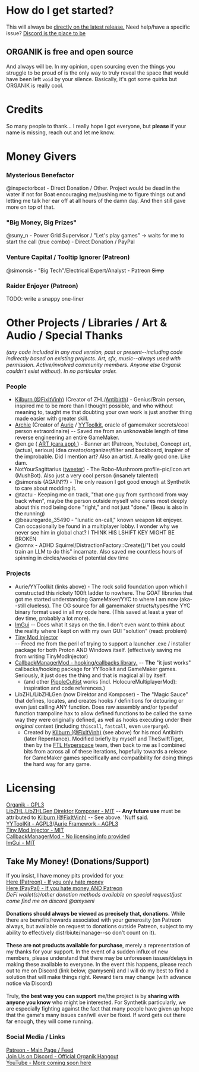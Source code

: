 # How do I get started?
This will always be [directly on the latest release.](https://github.com/Amyseni/organik/releases/latest) Need help/have a specific issue? [Discord is the place to be](https://discord.gg/KrTA2QkyCx)

## ORGANIK is free and open source
And always will be. In my opinion, open sourcing even the things you struggle to be proud of is the only way to truly reveal the space that would have been left `void` by your silence.
Basically, it's got some quirks but ORGANIK is really cool.

# Credits
So many people to thank... I really hope I got everyone, but **please** if your name is missing, reach out and let me know. 

Money Givers
=
### Mysterious Benefactor
@inspectorboat - Direct Donation / Other. Project would be dead in the water if not for Boat encouraging me/pushing me to figure things out and letting me talk her ear off at all hours of the damn day. And then still gave more on top of that. 

### "Big Money, Big Prizes"
@suny_n - Power Grid Supervisor / "Let's play games" -> waits for me to start the call (true combo) - Direct Donation / PayPal

### Venture Capital / Tooltip Ignorer (Patreon)
@simonsis - "Big Tech"/Electrical Expert/Analyst - Patreon ~~Simp~~

### Raider Enjoyer (Patreon)
TODO: write a snappy one-liner

Other Projects / Libraries / Art & Audio / Special Thanks
==
*(any code included in any mod version, past or present--including code indirectly based on existing projects. Art, sfx, music--always used with permission. Active/involved community members. Anyone else Organik couldn't exist without). In no particular order.*

### People
  - [Kilburn (@FixItVinh)](https://x.com/fixitvinh) (Creator of ZHL/[Antibirth](https://www.antibirth.com/)) - Genius/Brain person, inspired me to be more than I thought possible, and who without meaning to, taught me that doubting your own work is just another thing made easier with greater skill.
  - [Archie](https://github.com/Archie-osu) (Creator of [Aurie](https://github.com/AurieFramework/Aurie) / [YYToolkit](https://github.com/AurieFramework/YYToolkit), oracle of gamemaker secrets/cool person extraordinaire) -- Saved me from an unknowable length of time reverse engineering an entire GameMaker.<br>
  - @en.ge ( [ART (cara.app) ](https://cara.app/enge) ) - Banner art (Patreon, Youtube), Concept art, (actual, serious) idea creator/organizer/filter and backboard, inspirer of the improbable. Did I mention art? Also an artist. A really good one. Like dam.<br>
  - NotYourSagittarius ([tweeter](https://x.com/NY_Sagittarius )) - The Robo-Mushroom profile-pic/icon art (MushBot). Also just a very cool person (insanely talented)<br>
  - @simonsis (AGAIN??) - The only reason I got good enough at Synthetik to care about modding it.<br>
  - @tactu - Keeping me on track, "that one guy from synthcord from way back when", maybe the person outside myself who cares most deeply about this mod being done "right," and not just "done." (Beau is also in the running)<br>
  - @beauregarde_35490 - "lunatic on-call," known weapon kit enjoyer. Can occasionally be found in a multiplayer lobby. I wonder why we never see him in global chat? I THINK HIS LSHIFT KEY MIGHT BE BROKEN<br>
  - @omnx - ADHD Squirrel/DistractionFactory::Create()/"I bet you could train an LLM to do this" incarnate. Also saved me countless hours of spinning in circles/weeks of potential dev time<br>

### Projects
  - Aurie/YYToolkit (links above) - The rock solid foundation upon which I constructed this rickety 100ft ladder to nowhere. The GOAT libraries that got me started understanding GameMaker/YYC to where I am now (aka--still clueless). The OG source for all gamemaker structs/types/the YYC binary format used in all my code here. (This saved at least a year of dev time, probably a lot more).<br>
  - [ImGui](https://github.com/ocornut) -- Does what it says on the tin. I don't even want to think about the reality where I kept on with my own GUI "solution" (read: problem)<br>
  - [Tiny Mod Injector](https://github.com/YAL-Game-Tools/TinyModInjector)<br> -- Freed me from the peril of trying to support a launcher .exe / installer package for both Proton AND Windows itself. (effectively saving me from writing TinyModInjector)
  - [CallbackManagerMod - hooking/callbacks library.](https://github.com/PippleCultist/CallbackManagerMod) -- **The** "it just works" callbacks/hooking package for YYToolkit and GameMaker games. Seriously, it just does the thing and that is magical all by itself.<br>
      - (and other [PippleCultist](https://github.com/PippleCultist) works (incl. HolocureMultiplayerMod): inspiration and code references.)<br>
  - LibZHL/LibZHLGen (now Direktor and Komposer) - The "Magic Sauce" that defines, locates, and creates hooks / definitions for detouring or even just calling ANY function. Does raw assembly and/or typedef function trampoline hax to allow defined functions to be called the same way they were originally defined, as well as hooks executing under their *original* context (including `thiscall`, `fastcall`, even `userpurge`).
     - Created by [Kilburn (@FixItVinh)](https://x.com/FixItVinh/) (see above) for his mod Antibirth (later Repentance). Modified briefly by myself and TheSwiftTiger, then by the [FTL Hyperspace](https://github.com/FTL-Hyperspace/FTL-Hyperspace) team, then back to me as I combined bits from across all of these iterations, hopefully towards a release for GameMaker games specifically and compatibility for doing things the hard way for any game.
    
# Licensing
[Organik - GPL3](https://github.com/Amyseni/organik/blob/master/LICENSE)<br>
[LibZHL,LibZHLGen,Direktor,Komposer - MIT](https://github.com/Amyseni/organik/blob/AmyDev/LICENSE-LibZHL) -- **Any future use** must be attributed to [Kilburn (@FixItVinh)](https://x.com/FixItVinh/) -- See above. 'Nuff said. <br>
[YYToolKit - AGPL3](https://github.com/AurieFramework/YYToolkit/blob/stable/LICENSE)/[Aurie Framework - AGPL3](https://github.com/AurieFramework/Aurie/blob/master/LICENSE)<br>
[Tiny Mod Injector - MIT](https://github.com/YAL-Game-Tools/TinyModInjector/blob/main/LICENSE)<br>
[CallbackManagerMod - No licensing info provided](https://github.com/PippleCultist/CallbackManagerMod)<br>
[ImGui - MIT](https://github.com/ocornut/imgui/blob/master/LICENSE.txt)<br>

## Take My Money! (Donations/Support)
If you insist, I have money pits provided for you:<br>
[Here (Patreon) - If you only hate money](https://www.patreon.com/amyseni/membership) <br>
[Here (PayPal) - If you hate money AND Patreon](https://paypal.me/OrganikMod?country.x=US&locale.x=en_US)<br>
_DeFi wallet(s)/other donation methods available on special request/just come find me on discord @amyseni_ <br><br>
**Donations should always be viewed as precisely that, donations.** While there are benefits/rewards associated with your generosity (on Patreon always, but available on request to donations outside Patreon, subject to my ability to effectively distrbiute/manage--so don't count on it). <br><br>
**These are not products available for purchase**, merely a representation of my thanks for your support. In the event of a sudden influx of new members, please understand that there may be unforeseen issues/delays in making these available to everyone. In the event this happens, please reach out to me on Discord (link below, @amyseni) and I will do my best to find a solution that will make things right. Reward tiers may change (with advance notice via Discord) <br><br>
Truly, **the best way you can support** me/the project is by **sharing with anyone you know** who might be interested. For Synthetik particularly, we are especially fighting against the fact that many people have given up hope that the game's many issues can/will ever be fixed. If word gets out there far enough, they will come running.<br>

### Social Media / Links
[Patreon - Main Page / Feed](https://www.patreon.com/amyseni)<br>
[Join Us on Discord - Official Organik Hangout](https://discord.gg/KrTA2QkyCx)<br>
[YouTube - More coming soon here](https://www.youtube.com/@OrganikMod)
